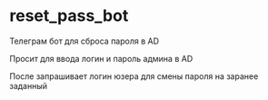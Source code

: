 # reset_pass_bot
Телеграм бот для сброса пароля в AD

Просит для ввода логин и пароль админа в AD

После запрашивает логин юзера для смены пароля на заранее заданный

